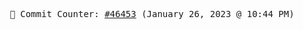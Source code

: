 <p align="center">
    <samp>
        📮 Commit Counter: <a href="https://github.com/Javascript-void0/Javascript-void0/commits/main">#46453</a> (January 26, 2023 @ 10:44 PM)
    </samp>
</p>